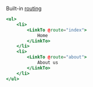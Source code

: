Built-in
<a href="https://guides.emberjs.com/release/routing/linking-between-routes/">routing</a>

```hbs
<ul>
	<li>
		<LinkTo @route="index">
			Home
		</LinkTo>
	</li>
	<li>
		<LinkTo @route="about">
			About us
		</LinkTo>
	</li>
</ul>
```
